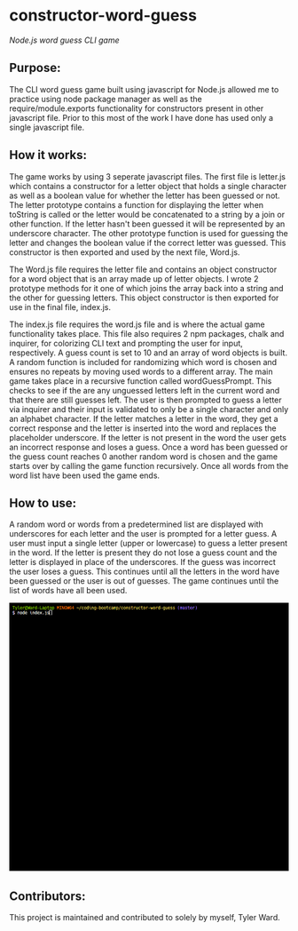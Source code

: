 # constructor-word-guess
*Node.js word guess CLI game*

## Purpose:
The CLI word guess game built using javascript for Node.js allowed me to practice using node package manager as well as the require/module.exports functionality for constructors present in other javascript file. Prior to this most of the work I have done has used only a single javascript file. 

## How it works:
The game works by using 3 seperate javascript files. The first file is letter.js which contains a constructor for a letter object that holds a single character as well as a boolean value for whether the letter has been guessed or not. The letter prototype contains a function for displaying the letter when toString is called or the letter would be concatenated to a string by a join or other function. If the letter hasn't been guessed it will be represented by an underscore character. The other prototype function is used for guessing the letter and changes the boolean value if the correct letter was guessed. This constructor is then exported and used by the next file, Word.js. 

The Word.js file requires the letter file and contains an object constructor for a word object that is an array made up of letter objects. I wrote 2 prototype methods for it one of which joins the array back into a string and the other for guessing letters. This object constructor is then exported for use in the final file, index.js. 

The index.js file requires the word.js file and is where the actual game functionality takes place. This file also requires 2 npm packages, chalk and inquirer, for colorizing CLI text and prompting the user for input, respectively. A guess count is set to 10 and an array of word objects is built. A random function is included for randomizing which word is chosen and ensures no repeats by moving used words to a different array. The main game takes place in a recursive function called wordGuessPrompt. This checks to see if the are any unguessed letters left in the current word and that there are still guesses left. The user is then prompted to guess a letter via inquirer and their input is validated to only be a single character and only an alphabet character. If the letter matches a letter in the word, they get a correct response and the letter is inserted into the word and replaces the placeholder underscore. If the letter is not present in the word the user gets an incorrect response and loses a guess.
Once a word has been guessed or the guess count reaches 0 another random word is chosen and the game starts over by calling the game function recursively. Once all words from the word list have been used the game ends.

## How to use:
A random word or words from a predetermined list are displayed with underscores for each letter and the user is prompted for a letter guess. A user must input a single letter (upper or lowercase) to guess a letter present in the word. If the letter is present they do not lose a guess count and the letter is displayed in place of the underscores. If the guess was incorrect the user loses a guess. This continues until all the letters in the word have been guessed or the user is out of guesses. The game continues until the list of words have all been used.


![Game Functionality](./images/wordGuess.gif)


## Contributors:
This project is maintained and contributed to solely by myself, Tyler Ward.